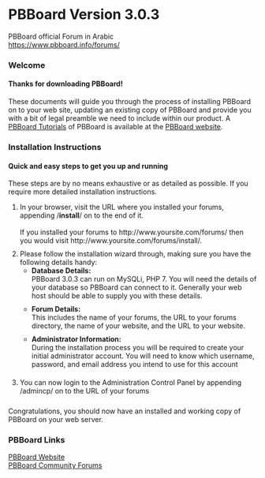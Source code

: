 # PBBoard Version 3.0.3
PBBoard official Forum in Arabic<br>
https://www.pbboard.info/forums/
<div id="container">
	<div id="page-content">
		<div class="item">
			<h3>Welcome</h3>
			<h4>Thanks for downloading PBBoard!</h4>
			<p>These documents will guide you through the process of installing 
			PBBoard on to your web site, updating an existing copy of PBBoard 
			and provide you with a bit of legal preamble we need to include 
			within our product. A <a href="https://pbboard.info/forums/f16">
			PBBoard Tutorials</a> of PBBoard is available at the
			<a href="https://pbboard.info">PBBoard website</a>.</div>
	</div>
</div>

<div id="container">
	<div id="page-content">
		<div class="item">
			<h3>Installation Instructions</h3>
			<h4>Quick and easy steps to get you up and running</h4>
			<p>These steps are by no means exhaustive or as detailed as 
			possible. If you require more detailed installation instructions.</p>
			<ol>
				<li style="padding-bottom: 10px">In your browser, visit the URL 
				where you installed your forums, appending /<b>install</b>/ on to the 
				end of it.<br>
				<br>
				If you installed your forums to http://www.yoursite.com/forums/ 
				then you would visit http://www.yoursite.com/forums/install/.</li>
				<li style="padding-bottom: 10px">Please follow the installation 
				wizard through, making sure you have the following details 
				handy: 
				<ul>
					<li style="padding-bottom: 10px"><strong>Database Details:</strong><br>
					PBBoard 3.0.3 can run on MySQLi, PHP 7. You will need the 
					details of your database so PBBoard can connect to it. 
					Generally your web host should be able to supply you with 
					these details.
					</li>
					<li style="padding-bottom: 10px"><strong>Forum Details:</strong><br>
					This includes the name of your forums, the URL to your 
					forums directory, the name of your website, and the URL to 
					your website.</li>
					<li style="padding-bottom: 10px"><strong>Administrator 
					Information:</strong><br>
					During the installation process you will be required to 
					create your initial administrator account. You will need to 
					know which username, password, and email address you intend 
					to use for this account</li>
				</ul>
				</li>
				<li style="padding-bottom: 10px">You can now login to the 
				Administration Control Panel by appending /admincp/ on to the 
				URL of your forums</li>
			</ol>
			<p>Congratulations, you should now have an installed and working 
			copy of PBBoard on your web server.</div>
	</div>
</div>


<div id="container">
	<div id="header">
		<div id="utilities">
			<div id="syndication">
				<h3>PBBoard Links</h3>
				<p><a href="https://pbboard.info">PBBoard Website</a><br>
				<a href="https://pbboard.info/forums">PBBoard Community Forums</a><br>
			</div>
		</div>
	</div>
</div>
